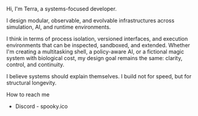 Hi, I'm Terra, a systems-focused developer.

I design modular, observable, and evolvable infrastructures across simulation, AI, and runtime environments.

I think in terms of process isolation, versioned interfaces, and execution environments that can be inspected, sandboxed, and extended. Whether I'm creating a multitasking shell, a policy-aware AI, or a fictional magic system with biological cost, my design goal remains the same: clarity, control, and continuity.

I believe systems should explain themselves. I build not for speed, but for structural longevity.

How to reach me
- Discord - spooky.ico

<!---
reeet24/reeet24 is a ✨ special ✨ repository because its `README.md` (this file) appears on your GitHub profile.
You can click the Preview link to take a look at your changes.
--->
